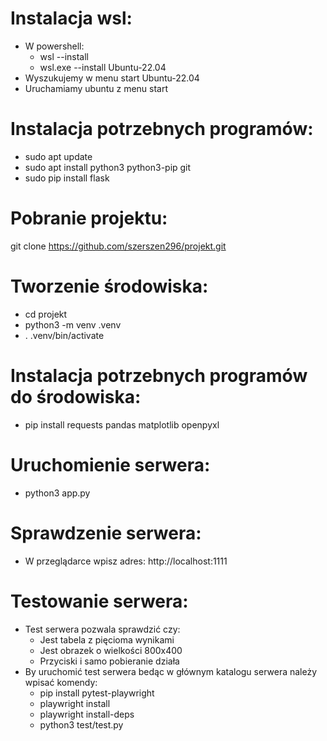 # Instalacja wsl:
* W powershell:
  - wsl --install
  - wsl.exe --install Ubuntu-22.04
* Wyszukujemy w menu start Ubuntu-22.04
* Uruchamiamy ubuntu z menu start
# Instalacja potrzebnych programów:
* sudo apt update
* sudo apt install python3 python3-pip git
* sudo pip install flask
# Pobranie projektu:
git clone https://github.com/szerszen296/projekt.git
# Tworzenie środowiska:
* cd projekt
* python3 -m venv .venv
* . .venv/bin/activate
# Instalacja potrzebnych programów do środowiska:
* pip install requests pandas matplotlib openpyxl
# Uruchomienie serwera:
* python3 app.py
# Sprawdzenie serwera:
* W przeglądarce wpisz adres: http://localhost:1111
# Testowanie serwera:
* Test serwera pozwala sprawdzić czy:
  - Jest tabela z pięcioma wynikami
  - Jest obrazek o wielkości 800x400
  - Przyciski i samo pobieranie działa
* By uruchomić test serwera bedąc w głównym katalogu serwera należy wpisać komendy:
  - pip install pytest-playwright
  - playwright install
  - playwright install-deps
  - python3 test/test.py
